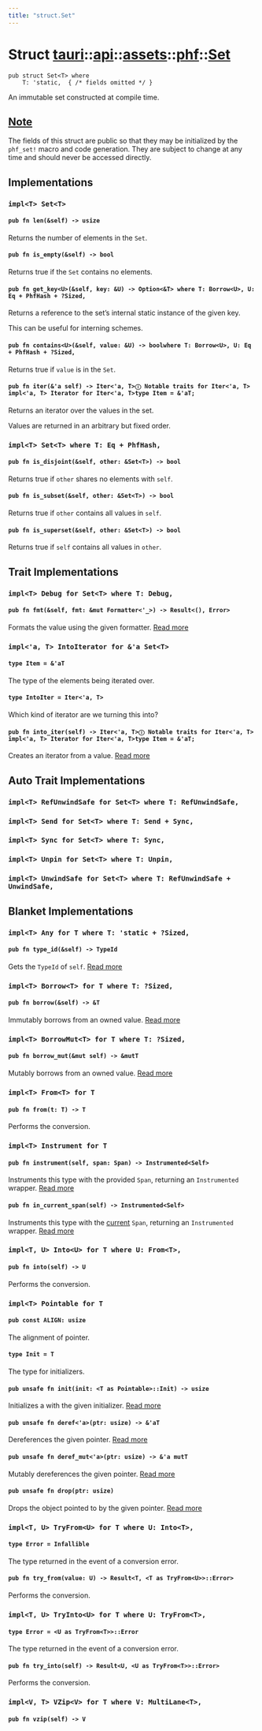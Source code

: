 ```yaml
---
title: "struct.Set"
---
```


# Struct [tauri](/docs/api/rust/tauri/../../../index.html)::​[api](/docs/api/rust/tauri/../../index.html)::​[assets](/docs/api/rust/tauri/../index.html)::​[phf](/docs/api/rust/tauri/index.html)::​[Set](/docs/api/rust/tauri/)

    pub struct Set<T> where
        T: 'static,  { /* fields omitted */ }

An immutable set constructed at compile time.

## [Note](/docs/api/rust/tauri/about:blank#note)

The fields of this struct are public so that they may be initialized by the `phf_set!` macro and code generation. They are subject to change at any time and should never be accessed directly.

## Implementations

### `impl<T> Set<T>`

#### `pub fn len(&self) -> usize`

Returns the number of elements in the `Set`.

#### `pub fn is_empty(&self) -> bool`

Returns true if the `Set` contains no elements.

#### `pub fn get_key<U>(&self, key: &U) -> Option<&T> where T: Borrow<U>, U: Eq + PhfHash + ?Sized,`

Returns a reference to the set’s internal static instance of the given key.

This can be useful for interning schemes.

#### `pub fn contains<U>(&self, value: &U) -> boolwhere T: Borrow<U>, U: Eq + PhfHash + ?Sized,`

Returns true if `value` is in the `Set`.

#### `pub fn iter(&'a self) -> Iter<'a, T>ⓘ Notable traits for Iter<'a, T> impl<'a, T> Iterator for Iter<'a, T>type Item = &'aT;`

Returns an iterator over the values in the set.

Values are returned in an arbitrary but fixed order.

### `impl<T> Set<T> where T: Eq + PhfHash,`

#### `pub fn is_disjoint(&self, other: &Set<T>) -> bool`

Returns true if `other` shares no elements with `self`.

#### `pub fn is_subset(&self, other: &Set<T>) -> bool`

Returns true if `other` contains all values in `self`.

#### `pub fn is_superset(&self, other: &Set<T>) -> bool`

Returns true if `self` contains all values in `other`.

## Trait Implementations

### `impl<T> Debug for Set<T> where T: Debug,`

#### `pub fn fmt(&self, fmt: &mut Formatter<'_>) -> Result<(), Error>`

Formats the value using the given formatter. [Read more](https://doc.rust-lang.org/nightly/core/fmt/trait.Debug.html#tymethod.fmt)

### `impl<'a, T> IntoIterator for &'a Set<T>`

#### `type Item = &'aT`

The type of the elements being iterated over.

#### `type IntoIter = Iter<'a, T>`

Which kind of iterator are we turning this into?

#### `pub fn into_iter(self) -> Iter<'a, T>ⓘ Notable traits for Iter<'a, T> impl<'a, T> Iterator for Iter<'a, T>type Item = &'aT;`

Creates an iterator from a value. [Read more](https://doc.rust-lang.org/nightly/core/iter/traits/collect/trait.IntoIterator.html#tymethod.into_iter)

## Auto Trait Implementations

### `impl<T> RefUnwindSafe for Set<T> where T: RefUnwindSafe,`

### `impl<T> Send for Set<T> where T: Send + Sync,`

### `impl<T> Sync for Set<T> where T: Sync,`

### `impl<T> Unpin for Set<T> where T: Unpin,`

### `impl<T> UnwindSafe for Set<T> where T: RefUnwindSafe + UnwindSafe,`

## Blanket Implementations

### `impl<T> Any for T where T: 'static + ?Sized,`

#### `pub fn type_id(&self) -> TypeId`

Gets the `TypeId` of `self`. [Read more](https://doc.rust-lang.org/nightly/core/any/trait.Any.html#tymethod.type_id)

### `impl<T> Borrow<T> for T where T: ?Sized,`

#### `pub fn borrow(&self) -> &T`

Immutably borrows from an owned value. [Read more](https://doc.rust-lang.org/nightly/core/borrow/trait.Borrow.html#tymethod.borrow)

### `impl<T> BorrowMut<T> for T where T: ?Sized,`

#### `pub fn borrow_mut(&mut self) -> &mutT`

Mutably borrows from an owned value. [Read more](https://doc.rust-lang.org/nightly/core/borrow/trait.BorrowMut.html#tymethod.borrow_mut)

### `impl<T> From<T> for T`

#### `pub fn from(t: T) -> T`

Performs the conversion.

### `impl<T> Instrument for T`

#### `pub fn instrument(self, span: Span) -> Instrumented<Self>`

Instruments this type with the provided `Span`, returning an `Instrumented` wrapper. [Read more](https://docs.rs/tracing/0.1.26/tracing/instrument/trait.Instrument.html#method.instrument)

#### `pub fn in_current_span(self) -> Instrumented<Self>`

Instruments this type with the [current](/docs/api/rust/tauri/../struct.Span.html#method.current) `Span`, returning an `Instrumented` wrapper. [Read more](https://docs.rs/tracing/0.1.26/tracing/instrument/trait.Instrument.html#method.in_current_span)

### `impl<T, U> Into<U> for T where U: From<T>,`

#### `pub fn into(self) -> U`

Performs the conversion.

### `impl<T> Pointable for T`

#### `pub const ALIGN: usize`

The alignment of pointer.

#### `type Init = T`

The type for initializers.

#### `pub unsafe fn init(init: <T as Pointable>::Init) -> usize`

Initializes a with the given initializer. [Read more](/docs/api/rust/tauri/about:blank#tymethod.init)

#### `pub unsafe fn deref<'a>(ptr: usize) -> &'aT`

Dereferences the given pointer. [Read more](/docs/api/rust/tauri/about:blank#tymethod.deref)

#### `pub unsafe fn deref_mut<'a>(ptr: usize) -> &'a mutT`

Mutably dereferences the given pointer. [Read more](/docs/api/rust/tauri/about:blank#tymethod.deref_mut)

#### `pub unsafe fn drop(ptr: usize)`

Drops the object pointed to by the given pointer. [Read more](/docs/api/rust/tauri/about:blank#tymethod.drop)

### `impl<T, U> TryFrom<U> for T where U: Into<T>,`

#### `type Error = Infallible`

The type returned in the event of a conversion error.

#### `pub fn try_from(value: U) -> Result<T, <T as TryFrom<U>>::Error>`

Performs the conversion.

### `impl<T, U> TryInto<U> for T where U: TryFrom<T>,`

#### `type Error = <U as TryFrom<T>>::Error`

The type returned in the event of a conversion error.

#### `pub fn try_into(self) -> Result<U, <U as TryFrom<T>>::Error>`

Performs the conversion.

### `impl<V, T> VZip<V> for T where V: MultiLane<T>,`

#### `pub fn vzip(self) -> V`
